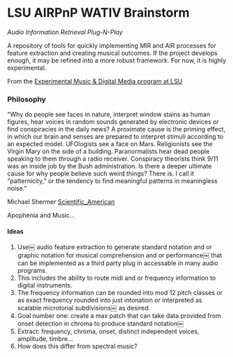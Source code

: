 # LSU AIRPnP WATIV Brainstorm

_Audio Information Retrieval Plug-N-Play_

A repository of tools for quickly implementing MIR and AIR processes for feature extraction and creating musical outcomes.  If the project develops enough, it may be refined into a more robust framework. For now, it is highly experimental.

From the [Experimental Music & Digital Media program at LSU](https://emdm.lsu.edu)


### Philosophy

"Why do people see faces in nature, interpret window stains as human figures, hear voices in random sounds generated by electronic devices or find conspiracies in the daily news? A proximate cause is the priming effect, in which our brain and senses are prepared to interpret stimuli according to an expected model. UFOlogists see a face on Mars. Religionists see the Virgin Mary on the side of a building. Paranormalists hear dead people speaking to them through a radio receiver. Conspiracy theorists think 9/11 was an inside job by the Bush administration. Is there a deeper ultimate cause for why people believe such weird things? There is. I call it “patternicity,” or the tendency to find meaningful patterns in meaningless noise."
 
 Michael Shermer [Scientific_American](https://www.scientificamerican.com/article/patternicity-finding-meaningful-patterns/)


Apophenia and Music...


#### Ideas

1. Use￼ audio feature extraction to generate standard notation and or graphic notation for musical comprehension and or performance￼ that can be implemented as a third party plug in accessable in many audio programs.
2. This includes the ability to route midi and or frequency information to digital instruments.
3. The frequency information can be rounded into mod 12 pitch classes or as exact frequency rounded into just intonation or interpreted as scalable microtonal subdivisions￼ as desired.
4. Goal number one: create a max patch that can take data provided from onset detection in chroma to produce standard notation￼
5. Extract: frequency, chroma, onset, distinct independent voices, amplitude, timbre...
6. How does this differ from spectral music?
